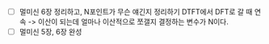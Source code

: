 - [ ] 멀미신 6장 정리하고, N포인트가 무슨 얘긴지 정리하기
    DTFT에서 DFT로 갈 때 연속 -> 이산이 되는데 얼마나 이산적으로 쪼갤지 결정하는 변수가 N이다.
- [ ] 멀미신 5장, 6장 완성
